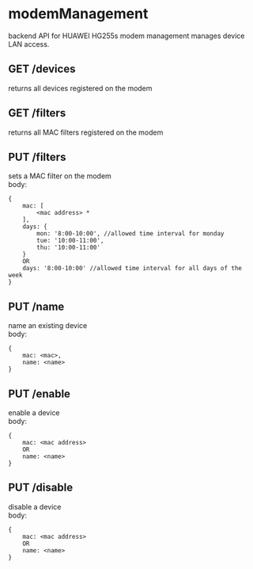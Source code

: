 # modemManagement
backend API for HUAWEI HG255s modem management
manages device LAN access.

## GET /devices
returns all devices registered on the modem

## GET /filters
returns all MAC filters registered on the modem

## PUT /filters
sets a MAC filter on the modem  
body:  
```
{
	mac: [
		<mac address> *
	],
	days: {
		mon: '8:00-10:00', //allowed time interval for monday
		tue: '10:00-11:00',
		thu: '10:00-11:00'
	}
	OR
	days: '8:00-10:00' //allowed time interval for all days of the week
}
```

## PUT /name
name an existing device  
body:  
```
{
	mac: <mac>,
	name: <name>
}
```

## PUT /enable
enable a device  
body:  
```
{
	mac: <mac address>
	OR
	name: <name>
}
```

## PUT /disable
disable a device  
body:  
```
{
	mac: <mac address>
	OR
	name: <name>
}
```

